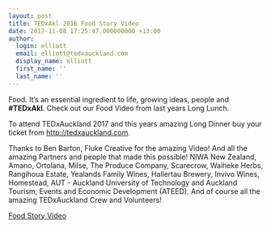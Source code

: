 ```yaml
---
layout: post
title: TEDxAkl 2016 Food Story Video
date: 2017-11-08 17:25:47.000000000 +13:00
author:
  login: elliott
  email: elliott@tedxauckland.com
  display_name: elliott
  first_name: ''
  last_name: ''
---
```

Food. It’s an essential ingredient to life, growing ideas, people and **#TEDxAkl**. Check out our Food Video from last years Long Lunch.

To attend TEDxAuckland 2017 and this years amazing Long Dinner buy your ticket from http://tedxauckland.com.

Thanks to Ben Barton, Fluke Creative for the amazing Video! And all the amazing Partners and people that made this possible! NIWA New Zealand, Amano, Ortolana, Milse, The Produce Company, Scarecrow, Waiheke Herbs, Rangihoua Estate, Yealands Family Wines, Hallertau Brewery, Invivo Wines, Homestead, AUT - Auckland University of Technology and Auckland Tourism, Events and Economic Development (ATEED). And of course all the amazing TEDxAuckland Crew and Volunteers!

[Food Story Video](https://www.youtube.com/watch?v=J0s-ob4FGcg)
